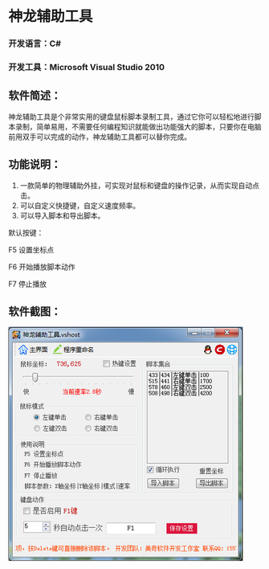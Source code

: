 # 神龙辅助工具
### 开发语言：C#
### 开发工具：Microsoft Visual Studio 2010
## 软件简述：
神龙辅助工具是个非常实用的键盘鼠标脚本录制工具，通过它你可以轻松地进行脚本录制，简单易用，不需要任何编程知识就能做出功能强大的脚本，只要你在电脑前用双手可以完成的动作，神龙辅助工具都可以替你完成。
## 功能说明：
1. 一款简单的物理辅助外挂，可实现对鼠标和键盘的操作记录，从而实现自动点击。
2. 可以自定义快捷键，自定义速度频率。
3. 可以导入脚本和导出脚本。

默认按键：

F5 设置坐标点

F6 开始播放脚本动作

F7 停止播放

## 软件截图：
![logo.png](readme/logo.png)
